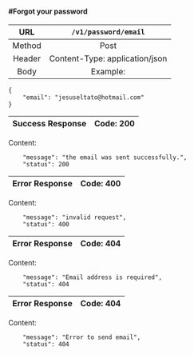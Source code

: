 #### #Forgot your password

|URL | `/v1/password/email`  |
|:-:|:-:|
|  Method  | Post |
|  Header  | Content-Type: application/json |
|  Body  |Example:
    {
        "email": "jesuseltato@hotmail.com"
    }
| Success Response | Code: 200  |
|:-:|:-:|

Content:

        "message": "the email was sent successfully.",
        "status": 200

| Error Response | Code: 400  |
|:-:|:-:|

Content:

        "message": "invalid request",
        "status": 400

| Error Response | Code: 404  |
|:-:|:-:|

Content:

        "message": "Email address is required",
        "status": 404

| Error Response | Code: 404  |
|:-:|:-:|

Content:

        "message": "Error to send email",
        "status": 404
